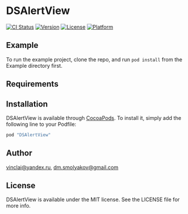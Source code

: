 # DSAlertView

[![CI Status](http://img.shields.io/travis/vinclai@yandex.ru/DSAlertView.svg?style=flat)](https://travis-ci.org/vinclai@yandex.ru/DSAlertView)
[![Version](https://img.shields.io/cocoapods/v/DSAlertView.svg?style=flat)](http://cocoapods.org/pods/DSAlertView)
[![License](https://img.shields.io/cocoapods/l/DSAlertView.svg?style=flat)](http://cocoapods.org/pods/DSAlertView)
[![Platform](https://img.shields.io/cocoapods/p/DSAlertView.svg?style=flat)](http://cocoapods.org/pods/DSAlertView)

## Example

To run the example project, clone the repo, and run `pod install` from the Example directory first.

## Requirements

## Installation

DSAlertView is available through [CocoaPods](http://cocoapods.org). To install
it, simply add the following line to your Podfile:

```ruby
pod "DSAlertView"
```

## Author

vinclai@yandex.ru, dm.smolyakov@gmail.com

## License

DSAlertView is available under the MIT license. See the LICENSE file for more info.
